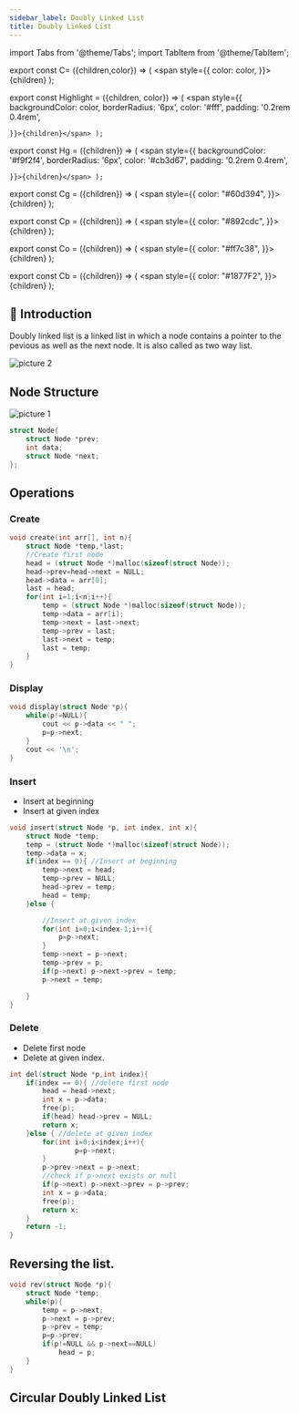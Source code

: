 ```yaml
---
sidebar_label: Doubly Linked List
title: Doubly Linked List
---
```

import Tabs from '@theme/Tabs';
import TabItem from '@theme/TabItem';
 

export const C= ({children,color}) => ( <span style={{
      color: color,
    }}>{children}</span> );

export const Highlight = ({children, color}) => ( <span style={{
      backgroundColor: color,
      borderRadius: '6px',
      color: '#fff',
      padding: '0.2rem 0.4rem',
      
    }}>{children}</span> );

export const Hg = ({children}) => ( <span style={{
      backgroundColor: '#f9f2f4',
      borderRadius: '6px',
      color: '#cb3d67',
      padding: '0.2rem 0.4rem',
      
    }}>{children}</span> );

export const Cg = ({children}) => ( <span style={{
      color: "#60d394",
    }}>{children}</span> );

export const Cp = ({children}) => ( <span style={{
      color: "#892cdc",
    }}>{children}</span> );

export const Co = ({children}) => ( <span style={{
      color: "#ff7c38",
    }}>{children}</span> );

export const Cb = ({children}) => ( <span style={{
      color: "#1877F2",
    }}>{children}</span> );


## 👋 Introduction

Doubly linked list is a linked list in which a node contains a pointer to the pevious as well as the next node. It is also called as two way list.

![picture 2](https://i.imgur.com/4oWFVop.png)  


## Node Structure
![picture 1](https://i.imgur.com/0M6SjbR.png)  
```cpp
struct Node{
    struct Node *prev;
    int data;
    struct Node *next;
};
```

## Operations
### Create

```cpp
void create(int arr[], int n){
    struct Node *temp,*last;
    //Create first node
    head = (struct Node *)malloc(sizeof(struct Node));
    head->prev=head->next = NULL;
    head->data = arr[0];
    last = head;
    for(int i=1;i<n;i++){
        temp = (struct Node *)malloc(sizeof(struct Node));
        temp->data = arr[i];
        temp->next = last->next;
        temp->prev = last;
        last->next = temp;
        last = temp;
    }
}
```

### Display
```cpp
void display(struct Node *p){
    while(p!=NULL){
        cout << p->data << " ";
        p=p->next;
    }
    cout << '\n';
}
```

### Insert

- Insert at beginning
- Insert at given index

```cpp
void insert(struct Node *p, int index, int x){
    struct Node *temp;
    temp = (struct Node *)malloc(sizeof(struct Node));
    temp->data = x;
    if(index == 0){ //Insert at beginning
        temp->next = head;
        temp->prev = NULL;
        head->prev = temp;
        head = temp;
    }else {

        //Insert at given index
        for(int i=0;i<index-1;i++){
            p=p->next;
        }
        temp->next = p->next;
        temp->prev = p;
        if(p->next) p->next->prev = temp;
        p->next = temp;

    }
}
```
### Delete 

- Delete first node
- Delete at given index.

```cpp
int del(struct Node *p,int index){
    if(index == 0){ //delete first node
        head = head->next;
        int x = p->data;
        free(p);
        if(head) head->prev = NULL;
        return x;
    }else { //delete at given index
        for(int i=0;i<index;i++){
                p=p->next;
        }
        p->prev->next = p->next;
        //check if p->next exists or null
        if(p->next) p->next->prev = p->prev;
        int x = p->data;
        free(p);
        return x;
    }
    return -1;
}
```

## Reversing the list.

```cpp
void rev(struct Node *p){
    struct Node *temp;
    while(p){
        temp = p->next;
        p->next = p->prev;
        p->prev = temp;
        p=p->prev;
        if(p!=NULL && p->next==NULL)
            head = p;
    }
}
```

## Circular Doubly Linked List
